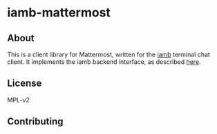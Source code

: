 # iamb-mattermost

## About

This is a client library for Mattermost, written for the
[iamb](https://github.com/melloc/node-iamb) terminal chat client. 
It implements the iamb backend interface, as described
[here](https://github.com/melloc/node-iamb/blob/master/docs/backends.adoc).

## License

MPL-v2

## Contributing
